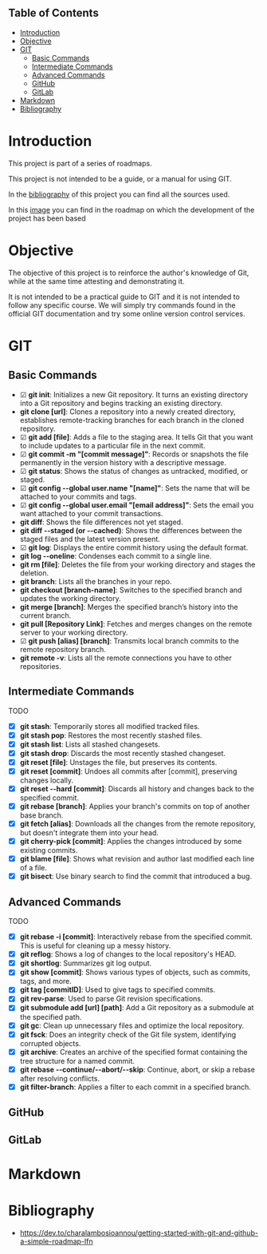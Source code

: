 ## Table of Contents
- [Introduction](#introduction)
- [Objective](#objective)
- [GIT](#git)
  - [Basic Commands](#basic-commands)
  - [Intermediate Commands](#intermediate-commands)
  - [Advanced Commands](#advanced-commands)
  - [GitHub](#github)
  - [GitLab](#gitlab)
- [Markdown](#markdown)
- [Bibliography](#bibliography)


# Introduction 
This project is part of a series of roadmaps.

This project is not intended to be a guide, or a manual for using GIT.

In the [bibliography](#bibliography) of this project you can find all the sources used.

In this [image](./sources/roadmaps/GitHub_RoadMap.png) you can find in the roadmap on which the development of the project has been based

# Objective
The objective of this project is to reinforce the author's knowledge of Git, while at the same time attesting and demonstrating it.

It is not intended to be a practical guide to GIT and it is not intended to follow any specific course. We will simply try commands found in the official GIT documentation and try some online version control services.

# GIT
## Basic Commands
- &#x2611; **git init**: Initializes a new Git repository. It turns an existing directory into a Git repository and begins tracking an existing directory.
- **git clone [url]**: Clones a repository into a newly created directory, establishes remote-tracking branches for each branch in the cloned repository.
- &#x2611; **git add [file]**: Adds a file to the staging area. It tells Git that you want to include updates to a particular file in the next commit.
- &#x2611; **git commit -m "[commit message]"**: Records or snapshots the file permanently in the version history with a descriptive message.
- &#x2611; **git status**: Shows the status of changes as untracked, modified, or staged.
- &#x2611; **git config --global user.name "[name]"**: Sets the name that will be attached to your commits and tags.
- &#x2611; **git config --global user.email "[email address]"**: Sets the email you want attached to your commit transactions.
- **git diff**: Shows the file differences not yet staged.
- **git diff --staged (or --cached)**: Shows the differences between the staged files and the latest version present.
- &#x2611; **git log**: Displays the entire commit history using the default format.
- **git log --oneline**: Condenses each commit to a single line.
- **git rm [file]**: Deletes the file from your working directory and stages the deletion.
- **git branch**: Lists all the branches in your repo.
- **git checkout [branch-name]**: Switches to the specified branch and updates the working directory.
- **git merge [branch]**: Merges the specified branch’s history into the current branch.
- **git pull [Repository Link]**: Fetches and merges changes on the remote server to your working directory.
- &#x2611; **git push [alias] [branch]**: Transmits local branch commits to the remote repository branch.
- **git remote -v**: Lists all the remote connections you have to other repositories.

## Intermediate Commands
TODO
- &#x2612; **git stash**: Temporarily stores all modified tracked files.
- &#x2612; **git stash pop**: Restores the most recently stashed files.
- &#x2612; **git stash list**: Lists all stashed changesets.
- &#x2612; **git stash drop**: Discards the most recently stashed changeset.
- &#x2612; **git reset [file]**: Unstages the file, but preserves its contents.
- &#x2612; **git reset [commit]**: Undoes all commits after [commit], preserving changes locally.
- &#x2612; **git reset --hard [commit]**: Discards all history and changes back to the specified commit.
- &#x2612; **git rebase [branch]**: Applies your branch's commits on top of another base branch.
- &#x2612; **git fetch [alias]**: Downloads all the changes from the remote repository, but doesn't integrate them into your head.
- &#x2612; **git cherry-pick [commit]**: Applies the changes introduced by some existing commits.
- &#x2612; **git blame [file]**: Shows what revision and author last modified each line of a file.
- &#x2612; **git bisect**: Use binary search to find the commit that introduced a bug.

## Advanced Commands
TODO
- &#x2612; **git rebase -i [commit]**: Interactively rebase from the specified commit. This is useful for cleaning up a messy history.
- &#x2612; **git reflog**: Shows a log of changes to the local repository's HEAD.
- &#x2612; **git shortlog**: Summarizes git log output.
- &#x2612; **git show [commit]**: Shows various types of objects, such as commits, tags, and more.
- &#x2612; **git tag [commitID]**: Used to give tags to specified commits.
- &#x2612; **git rev-parse**: Used to parse Git revision specifications.
- &#x2612; **git submodule add [url] [path]**: Add a Git repository as a submodule at the specified path.
- &#x2612; **git gc**: Clean up unnecessary files and optimize the local repository.
- &#x2612; **git fsck**: Does an integrity check of the Git file system, identifying corrupted objects.
- &#x2612; **git archive**: Creates an archive of the specified format containing the tree structure for a named commit.
- &#x2612; **git rebase --continue/--abort/--skip**: Continue, abort, or skip a rebase after resolving conflicts.
- &#x2612; **git filter-branch**: Applies a filter to each commit in a specified branch.

## GitHub


## GitLab


# Markdown


# Bibliography
- https://dev.to/charalambosioannou/getting-started-with-git-and-github-a-simple-roadmap-lfn
